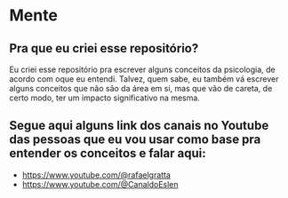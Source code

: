 # Mente
## Pra que eu criei esse repositório?
Eu criei esse repositório pra escrever alguns conceitos da psicologia, de acordo com oque eu entendi. Talvez, quem sabe, eu também vá escrever alguns conceitos que não são da área em si, mas que vão de careta, de certo modo, ter um impacto significativo na mesma.

## Segue aqui alguns link dos canais no Youtube das pessoas que eu vou usar como base pra entender os conceitos e falar aqui:
* https://www.youtube.com/@rafaelgratta
* https://www.youtube.com/@CanaldoEslen
